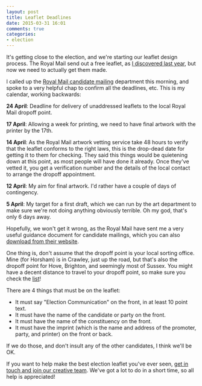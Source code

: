 ```yaml
---
layout: post
title: Leaflet Deadlines
date: 2015-03-31 16:01
comments: true
categories:
- election
---
```


It's getting close to the election, and we're starting our leaflet design process. The Royal Mail send out a free leaflet, as [I discovered last year](/blog/2014/08/13/leaflet-drops/), but now we need to actually get them made.

I called up the [Royal Mail candidate mailing](http://www.royalmail.com/corporate/electoral-services/candidate-mailing) department this morning, and spoke to a very helpful chap to confirm all the deadlines, etc. This is my calendar, working backwards:

**24 April**: Deadline for delivery of unaddressed leaflets to the local Royal Mail dropoff point.

**17 April**: Allowing a week for printing, we need to have final artwork with the printer by the 17th.

**14 April**: As the Royal Mail artwork vetting service take 48 hours to verify that the leaflet conforms to the right laws, this is the drop-dead date for getting it to them for checking. They said this things would be quietening down at this point, as most people will have done it already. Once they've vetted it, you get a verification number and the details of the local contact to arrange the dropoff appointment.

**12 April**: My aim for final artwork. I'd rather have a couple of days of contingency.

**5 April**: My target for a first draft, which we can run by the art department to make sure we're not doing anything obviously terrible. Oh my god, that's only 6 days away.

Hopefully, we won't get it wrong, as the Royal Mail have sent me a very useful guidance document for candidate mailings, which you can also [download from their website](http://www.royalmail.com/sites/default/files/Candidate-Mail-guide-Parliamentary-and-Assembly-elections_0.pdf).

One thing is, don't assume that the dropoff point is your local sorting office. Mine (for Horsham) is in Crawley, just up the road, but that's also the dropoff point for Hove, Brighton, and seemingly most of Sussex. You might have a decent distance to travel to your dropoff point, so make sure you check the [list](http://www.royalmail.com/sites/default/files/Candidate-Mail-Drop-Off-Point-to-Constituency-mapping-for-May-2015.xls)!

There are 4 things that must be on the leaflet:

* It must say "Election Communication" on the front, in at least 10 point text.
* It must have the name of the candidate or party on the front.
* It must have the name of the constituency on the front.
* It must have the imprint (which is the name and address of the promoter, party, and printer) on the front or back.

If we do those, and don't insult any of the other candidates, I think we'll be OK.

If you want to help make the best election leaflet you've ever seen, [get in touch and join our creative team](http://somethingnew.org.uk/volunteer). We've got a lot to do in a short time, so all help is appreciated!


